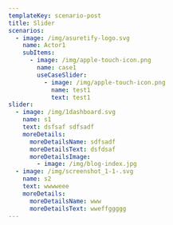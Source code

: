 ```yaml
---
templateKey: scenario-post
title: Slider
scenarios:
  - image: /img/asuretify-logo.svg
    name: Actor1
    subItems:
      - image: /img/apple-touch-icon.png
        name: case1
        useCaseSlider:
          - image: /img/apple-touch-icon.png
            name: test1
            text: test1
slider:
  - image: /img/1dashboard.svg
    name: s1
    text: dsfsaf sdfsadf
    moreDetails:
      moreDetailsName: sdfsadf
      moreDetailsText: dsfdsaf
      moreDetailsImage:
        - image: /img/blog-index.jpg
  - image: /img/screenshot_1-1-.svg
    name: s2
    text: wwwweee
    moreDetails:
      moreDetailsName: www
      moreDetailsText: wweffggggg
---
```

